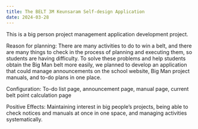 ```yaml
---
title: The BELT 3M Keunsaram Self-design Application
date: 2024-03-28
---
```


This is a big person project management application development project. 

Reason for planning: There are many activities to do to win a belt, and there are many things to check in the process of planning and executing them, so students are having difficulty. To solve these problems and help students obtain the Big Man belt more easily, we planned to develop an application that could manage announcements on the school website, Big Man project manuals, and to-do plans in one place.

Configuration: To-do list page, announcement page, manual page, current belt point calculation page 

Positive Effects: Maintaining interest in big people’s projects, being able to check notices and manuals at once in one space, and managing activities systematically.


<!--more-->


